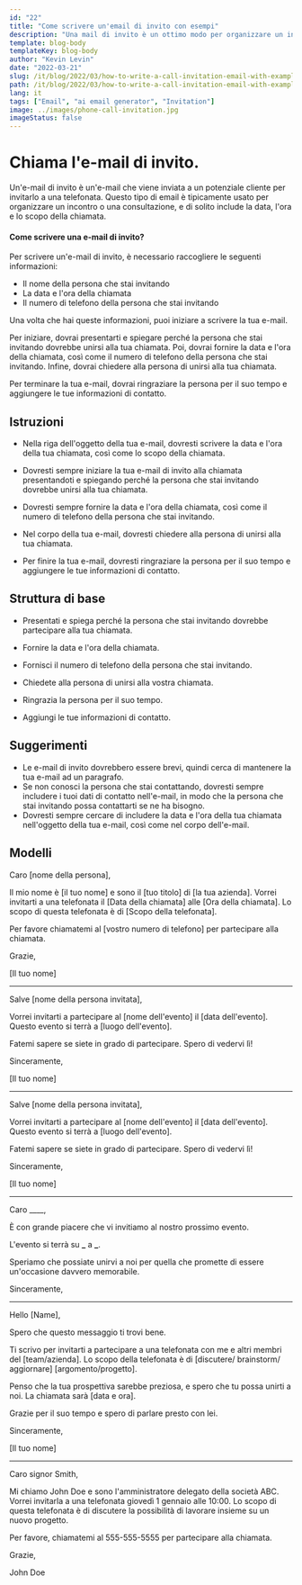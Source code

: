 ```yaml
---
id: "22"
title: "Come scrivere un'email di invito con esempi"
description: "Una mail di invito è un ottimo modo per organizzare un incontro o una consultazione con un potenziale cliente"
template: blog-body
templateKey: blog-body
author: "Kevin Levin"
date: "2022-03-21"
slug: /it/blog/2022/03/how-to-write-a-call-invitation-email-with-examples
path: /it/blog/2022/03/how-to-write-a-call-invitation-email-with-examples
lang: it
tags: ["Email", "ai email generator", "Invitation"]
image: ../images/phone-call-invitation.jpg
imageStatus: false
---
```


# Chiama l'e-mail di invito.

Un'e-mail di invito è un'e-mail che viene inviata a un potenziale cliente per invitarlo a una telefonata. Questo tipo di email è tipicamente usato per organizzare un incontro o una consultazione, e di solito include la data, l'ora e lo scopo della chiamata.

#### Come scrivere una e-mail di invito?

Per scrivere un'e-mail di invito, è necessario raccogliere le seguenti informazioni:

- Il nome della persona che stai invitando
- La data e l'ora della chiamata
- Il numero di telefono della persona che stai invitando

Una volta che hai queste informazioni, puoi iniziare a scrivere la tua e-mail.

Per iniziare, dovrai presentarti e spiegare perché la persona che stai invitando dovrebbe unirsi alla tua chiamata. Poi, dovrai fornire la data e l'ora della chiamata, così come il numero di telefono della persona che stai invitando. Infine, dovrai chiedere alla persona di unirsi alla tua chiamata.

Per terminare la tua e-mail, dovrai ringraziare la persona per il suo tempo e aggiungere le tue informazioni di contatto.

## Istruzioni

- Nella riga dell'oggetto della tua e-mail, dovresti scrivere la data e l'ora della tua chiamata, così come lo scopo della chiamata.

- Dovresti sempre iniziare la tua e-mail di invito alla chiamata presentandoti e spiegando perché la persona che stai invitando dovrebbe unirsi alla tua chiamata.

- Dovresti sempre fornire la data e l'ora della chiamata, così come il numero di telefono della persona che stai invitando.

- Nel corpo della tua e-mail, dovresti chiedere alla persona di unirsi alla tua chiamata.

- Per finire la tua e-mail, dovresti ringraziare la persona per il suo tempo e aggiungere le tue informazioni di contatto.

## Struttura di base

- Presentati e spiega perché la persona che stai invitando dovrebbe partecipare alla tua chiamata.

- Fornire la data e l'ora della chiamata.

- Fornisci il numero di telefono della persona che stai invitando.

- Chiedete alla persona di unirsi alla vostra chiamata.

- Ringrazia la persona per il suo tempo.

- Aggiungi le tue informazioni di contatto.

## Suggerimenti

- Le e-mail di invito dovrebbero essere brevi, quindi cerca di mantenere la tua e-mail ad un paragrafo.
- Se non conosci la persona che stai contattando, dovresti sempre includere i tuoi dati di contatto nell'e-mail, in modo che la persona che stai invitando possa contattarti se ne ha bisogno.
- Dovresti sempre cercare di includere la data e l'ora della tua chiamata nell'oggetto della tua e-mail, così come nel corpo dell'e-mail.

## Modelli

Caro [nome della persona],

Il mio nome è [il tuo nome] e sono il [tuo titolo] di [la tua azienda]. Vorrei invitarti a una telefonata il [Data della chiamata] alle [Ora della chiamata]. Lo scopo di questa telefonata è di [Scopo della telefonata].

Per favore chiamatemi al [vostro numero di telefono] per partecipare alla chiamata.

Grazie,

[Il tuo nome]

---

Salve [nome della persona invitata],

Vorrei invitarti a partecipare al [nome dell'evento] il [data dell'evento]. Questo evento si terrà a [luogo dell'evento].

Fatemi sapere se siete in grado di partecipare. Spero di vedervi lì!

Sinceramente,

[Il tuo nome]

---

Salve [nome della persona invitata],

Vorrei invitarti a partecipare al [nome dell'evento] il [data dell'evento]. Questo evento si terrà a [luogo dell'evento].

Fatemi sapere se siete in grado di partecipare. Spero di vedervi lì!

Sinceramente,

[Il tuo nome]

---

Caro \_\_\_\_,

È con grande piacere che vi invitiamo al nostro prossimo evento.

L'evento si terrà su **\_** a **\_**.

Speriamo che possiate unirvi a noi per quella che promette di essere un'occasione davvero memorabile.

Sinceramente,

---

Hello [Name],

Spero che questo messaggio ti trovi bene.

Ti scrivo per invitarti a partecipare a una telefonata con me e altri membri del [team/azienda]. Lo scopo della telefonata è di [discutere/ brainstorm/ aggiornare] [argomento/progetto].

Penso che la tua prospettiva sarebbe preziosa, e spero che tu possa unirti a noi. La chiamata sarà [data e ora].

Grazie per il suo tempo e spero di parlare presto con lei.

Sinceramente,

[Il tuo nome]

---

Caro signor Smith,

Mi chiamo John Doe e sono l'amministratore delegato della società ABC. Vorrei invitarla a una telefonata giovedì 1 gennaio alle 10:00. Lo scopo di questa telefonata è di discutere la possibilità di lavorare insieme su un nuovo progetto.

Per favore, chiamatemi al 555-555-5555 per partecipare alla chiamata.

Grazie,

John Doe

